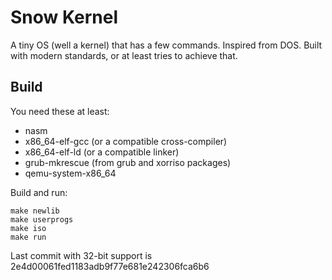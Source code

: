 # Snow Kernel
A tiny OS (well a kernel) that has a few commands. Inspired from DOS. Built with modern standards, or at least tries to achieve that.


## Build

You need these at least:
- nasm
- x86_64-elf-gcc (or a compatible cross-compiler)
- x86_64-elf-ld (or a compatible linker)
- grub-mkrescue (from grub and xorriso packages)
- qemu-system-x86_64

Build and run:

```
make newlib
make userprogs
make iso
make run
```

Last commit with 32-bit support is 2e4d00061fed1183adb9f77e681e242306fca6b6